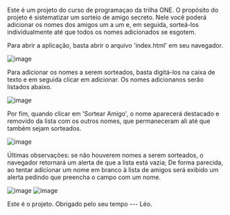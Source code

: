 Este é um projeto do curso de programaçao da trilha ONE.
O propósito do projeto é sistematizar um sorteio de amigo secreto.
Nele você poderá adicionar os nomes dos amigos um a um e, em seguida, sorteá-los individualmente até que todos os nomes adicionados se esgotem.

Para abrir a aplicação, basta abrir o arquivo 'index.html' em seu navegador.

![image](https://github.com/user-attachments/assets/20760112-93f0-47b3-bca6-243249c2cc5d)


Para adicionar os nomes a serem sorteados, basta digitá-los na caixa de texto e em seguida clicar em adicionar. Os nomes adicionanos serão listados abaixo.

![image](https://github.com/user-attachments/assets/4dbf5783-99d4-4590-a5d8-0bb99414e69f)


Por fim, quando clicar em 'Sortear Amigo', o nome aparecerá destacado e removido da lista com os outros nomes, que permaneceram ali até que também sejam sorteados.

![image](https://github.com/user-attachments/assets/b7018414-2bd6-47d0-985d-fa9de4b6a554)


Últimas observações: se não houverem nomes a serem sorteados, o navegador retornará um alerta de que a lista está vazia;
De forma parecida, ao tentar adicionar um nome em branco à lista de amigos será exibido um alerta pedindo que preencha o campo com um nome. 

![image](https://github.com/user-attachments/assets/0e791364-260e-4588-b11b-7d4eac5810c5) ![image](https://github.com/user-attachments/assets/d5b3b7b8-9791-42df-bfaa-959e96ee6116)

Este é o projeto. Obrigado pelo seu tempo --- Léo.
